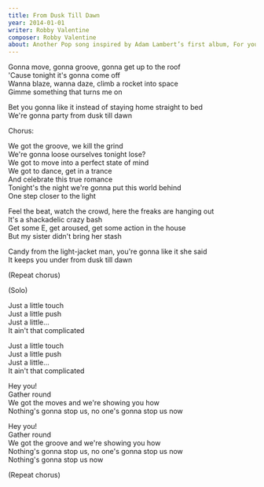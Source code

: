 ```yaml
---
title: From Dusk Till Dawn
year: 2014-01-01
writer: Robby Valentine
composer: Robby Valentine
about: Another Pop song inspired by Adam Lambert’s first album, For your entertainment, about partying. Actually also based on a true experience.
---
```


<p>Gonna move, gonna groove, gonna get up to the roof<br />
    'Cause tonight it's gonna come off<br />
    Wanna blaze, wanna daze, climb a rocket into space<br />
    Gimme something that turns me on</p>

<p>Bet you gonna like it instead of staying home straight to bed<br />
    We're gonna party from dusk till dawn</p>

<p class="em">Chorus:</p>

<p>We got the groove, we kill the grind<br />
    We're gonna loose ourselves tonight lose?<br />
    We got to move into a perfect state of mind<br />
    We got to dance, get in a trance<br />
    And celebrate this true romance<br />
    Tonight's the night we're gonna put this world behind<br />
    One step closer to the light</p>

<p>Feel the beat, watch the crowd, here the freaks are hanging out<br />
    It's a shackadelic crazy bash<br />
    Get some E, get aroused, get some action in the house<br />
    But my sister didn't bring her stash</p>

<p>Candy from the light-jacket man, you're gonna like it she said<br />
    It keeps you under from dusk till dawn</p>

<p class="em">(Repeat chorus)</p>

<p class="em">(Solo)</p>

<p>Just a little touch<br />
    Just a little push<br />
    Just a little...<br />
    It ain't that complicated</p>

<p>Just a little touch<br />
    Just a little push<br />
    Just a little...<br />
    It ain't that complicated</p>

<p>Hey you!<br />
    Gather round<br />
    We got the moves and we're showing you how<br />
    Nothing's gonna stop us, no one's gonna stop us now</p>

<p>Hey you!<br />
    Gather round<br />
    We got the groove and we're showing you how<br />
    Nothing's gonna stop us, no one's gonna stop us now<br />
    Nothing's gonna stop us now</p>

<p class="em">(Repeat chorus)</p>